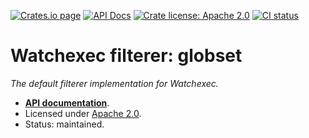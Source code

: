 [![Crates.io page](https://badgen.net/crates/v/watchexec-filterer-globset)](https://crates.io/crates/watchexec-filterer-globset)
[![API Docs](https://docs.rs/watchexec-filterer-globset/badge.svg)][docs]
[![Crate license: Apache 2.0](https://badgen.net/badge/license/Apache%202.0)][license]
[![CI status](https://github.com/watchexec/watchexec/actions/workflows/check.yml/badge.svg)](https://github.com/watchexec/watchexec/actions/workflows/check.yml)

# Watchexec filterer: globset

_The default filterer implementation for Watchexec._

- **[API documentation][docs]**.
- Licensed under [Apache 2.0][license].
- Status: maintained.

[docs]: https://docs.rs/watchexec-filterer-globset
[license]: ../../../LICENSE
